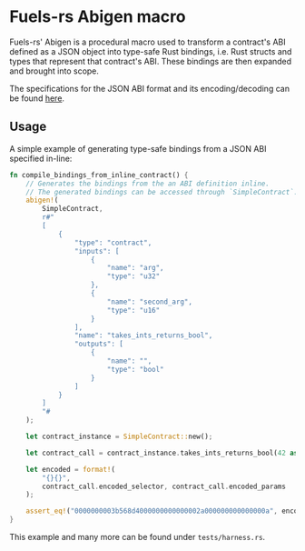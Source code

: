 # Fuels-rs Abigen macro

Fuels-rs' Abigen is a procedural macro used to transform a contract's ABI defined as a JSON object into type-safe Rust bindings, i.e. Rust structs and types that represent that contract's ABI. These bindings are then expanded and brought into scope.

The specifications for the JSON ABI format and its encoding/decoding can be found [here](https://github.com/FuelLabs/fuel-specs/blob/master/specs/protocol/abi.md#json-abi-format).

## Usage

A simple example of generating type-safe bindings from a JSON ABI specified in-line:

```rust
fn compile_bindings_from_inline_contract() {
    // Generates the bindings from the an ABI definition inline.
    // The generated bindings can be accessed through `SimpleContract`.
    abigen!(
        SimpleContract,
        r#"
        [
            {
                "type": "contract",
                "inputs": [
                    {
                        "name": "arg",
                        "type": "u32"
                    },
                    {
                        "name": "second_arg",
                        "type": "u16"
                    }
                ],
                "name": "takes_ints_returns_bool",
                "outputs": [
                    {
                        "name": "",
                        "type": "bool"
                    }
                ]
            }
        ]
        "#
    );

    let contract_instance = SimpleContract::new();

    let contract_call = contract_instance.takes_ints_returns_bool(42 as u32, 10 as u16);

    let encoded = format!(
        "{}{}",
        contract_call.encoded_selector, contract_call.encoded_params
    );

    assert_eq!("0000000003b568d4000000000000002a000000000000000a", encoded);
}
```

This example and many more can be found under `tests/harness.rs`.
